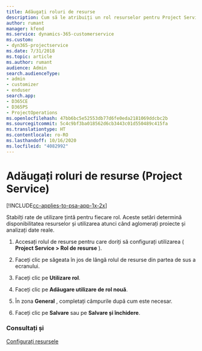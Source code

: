 ```yaml
---
title: Adăugați roluri de resurse
description: Cum să le atribuiți un rol resurselor pentru Project Service
author: rumant
manager: kfend
ms.service: dynamics-365-customerservice
ms.custom:
- dyn365-projectservice
ms.date: 7/31/2018
ms.topic: article
ms.author: rumant
audience: Admin
search.audienceType:
- admin
- customizer
- enduser
search.app:
- D365CE
- D365PS
- ProjectOperations
ms.openlocfilehash: 47bb6bc5e52553db77d6fe0eda2181069ddcbc2b
ms.sourcegitcommit: 5c4c9bf3ba018562d6cb3443c01d550489c415fa
ms.translationtype: HT
ms.contentlocale: ro-RO
ms.lasthandoff: 10/16/2020
ms.locfileid: "4082992"
---
```

# <a name="add-resource-roles-project-service"></a>Adăugați roluri de resurse (Project Service)

[!INCLUDE[cc-applies-to-psa-app-1x-2x](../includes/cc-applies-to-psa-app-1x-2x.md)]

Stabilți rate de utilizare țintă pentru fiecare rol. Aceste setări determină disponibilitatea resurselor și utilizarea atunci când aglomerați proiecte și analizați date reale.  
  
1.  Accesați rolul de resurse pentru care doriți să configurați utilizarea ( **Project Service > Rol de resurse** ).  
  
2.  Faceți clic pe săgeata în jos de lângă rolul de resurse din partea de sus a ecranului.  
  
3.  Faceți clic pe **Utilizare rol**.  
  
4.  Faceți clic pe **Adăugare utilizare de rol nouă**.  
  
5.  În zona **General** , completați câmpurile după cum este necesar.  
  
6.  Faceți clic pe **Salvare** sau pe **Salvare și închidere**.  
  
### <a name="see-also"></a>Consultați și  
 [Configurați resursele](../psa/set-up-resources.md)
